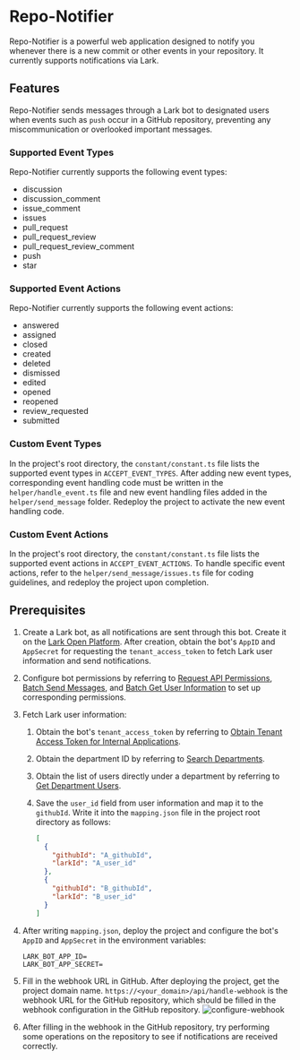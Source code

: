 
# Repo-Notifier

Repo-Notifier is a powerful web application designed to notify you whenever there is a new commit or other events in your repository. It currently supports notifications via Lark.

## Features

Repo-Notifier sends messages through a Lark bot to designated users when events such as `push` occur in a GitHub repository, preventing any miscommunication or overlooked important messages.

### Supported Event Types

Repo-Notifier currently supports the following event types:

- discussion
- discussion_comment
- issue_comment
- issues
- pull_request
- pull_request_review
- pull_request_review_comment
- push
- star

### Supported Event Actions

Repo-Notifier currently supports the following event actions:

- answered
- assigned
- closed
- created
- deleted
- dismissed
- edited
- opened
- reopened
- review_requested
- submitted

### Custom Event Types

In the project's root directory, the `constant/constant.ts` file lists the supported event types in `ACCEPT_EVENT_TYPES`. After adding new event types, corresponding event handling code must be written in the `helper/handle_event.ts` file and new event handling files added in the `helper/send_message` folder. Redeploy the project to activate the new event handling code.

### Custom Event Actions

In the project's root directory, the `constant/constant.ts` file lists the supported event actions in `ACCEPT_EVENT_ACTIONS`. To handle specific event actions, refer to the `helper/send_message/issues.ts` file for coding guidelines, and redeploy the project upon completion.

## Prerequisites

1. Create a Lark bot, as all notifications are sent through this bot. Create it on the [Lark Open Platform](https://open.feishu.cn/app). After creation, obtain the bot's `AppID` and `AppSecret` for requesting the `tenant_access_token` to fetch Lark user information and send notifications.
2. Configure bot permissions by referring to [Request API Permissions](https://open.feishu.cn/document/server-docs/application-scope/introduction), [Batch Send Messages](https://open.feishu.cn/document/server-docs/im-v1/batch_message/send-messages-in-batches), and [Batch Get User Information](https://open.feishu.cn/document/uAjLw4CM/ukTMukTMukTM/reference/contact-v3/user/batch) to set up corresponding permissions.
3. Fetch Lark user information:
   1. Obtain the bot's `tenant_access_token` by referring to [Obtain Tenant Access Token for Internal Applications](https://open.feishu.cn/document/server-docs/authentication-management/access-token/tenant_access_token_internal).
   2. Obtain the department ID by referring to [Search Departments](https://open.feishu.cn/document/server-docs/contact-v3/department/search).
   3. Obtain the list of users directly under a department by referring to [Get Department Users](https://open.feishu.cn/document/server-docs/contact-v3/user/find_by_department).
   4. Save the `user_id` field from user information and map it to the `githubId`. Write it into the `mapping.json` file in the project root directory as follows:

      ```json
      [
        {
          "githubId": "A_githubId",
          "larkId": "A_user_id"
        },
        {
          "githubId": "B_githubId",
          "larkId": "B_user_id"
        }
      ]
      ```

4. After writing `mapping.json`, deploy the project and configure the bot's `AppID` and `AppSecret` in the environment variables:

    ```env
    LARK_BOT_APP_ID=
    LARK_BOT_APP_SECRET=
    ```

5. Fill in the webhook URL in GitHub. After deploying the project, get the project domain name. `https://<your_domain>/api/handle-webhook` is the webhook URL for the GitHub repository, which should be filled in the webhook configuration in the GitHub repository.
![configure-webhook](https://cdn.jsdelivr.net/gh/Viskeyy/uPic@master/uPic/0710-2u6eD1.jpg)

6. After filling in the webhook in the GitHub repository, try performing some operations on the repository to see if notifications are received correctly.
